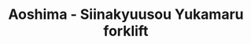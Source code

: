 ---
layout: product
title: "Aoshima - Siinakyuusou Yukamaru forklift"
price: "TBA" 
desc: "N/A"
img_path: "/assets/img/AO00755.jpg"
brand: "N/A"
available: false
special_offer: false
new: false
soon: false
cat: "010000"
subcat: "013700"
subsubcat: "0N/A"
sifra: "AO00755"
popular: false
---